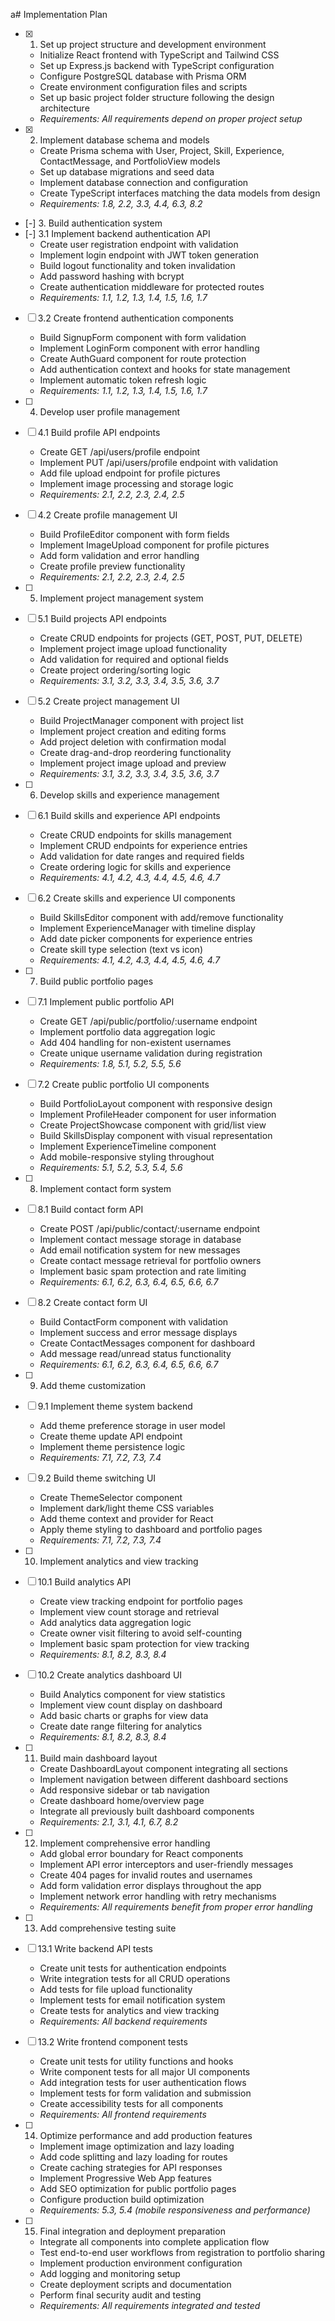 a# Implementation Plan

- [x] 1. Set up project structure and development environment
  - Initialize React frontend with TypeScript and Tailwind CSS
  - Set up Express.js backend with TypeScript configuration
  - Configure PostgreSQL database with Prisma ORM
  - Create environment configuration files and scripts
  - Set up basic project folder structure following the design architecture
  - _Requirements: All requirements depend on proper project setup_

- [x] 2. Implement database schema and models
  - Create Prisma schema with User, Project, Skill, Experience, ContactMessage, and PortfolioView models
  - Set up database migrations and seed data
  - Implement database connection and configuration
  - Create TypeScript interfaces matching the data models from design
  - _Requirements: 1.8, 2.2, 3.3, 4.4, 6.3, 8.2_

- [-] 3. Build authentication system
- [-] 3.1 Implement backend authentication API
  - Create user registration endpoint with validation
  - Implement login endpoint with JWT token generation
  - Build logout functionality and token invalidation
  - Add password hashing with bcrypt
  - Create authentication middleware for protected routes
  - _Requirements: 1.1, 1.2, 1.3, 1.4, 1.5, 1.6, 1.7_

- [ ] 3.2 Create frontend authentication components
  - Build SignupForm component with form validation
  - Implement LoginForm component with error handling
  - Create AuthGuard component for route protection
  - Add authentication context and hooks for state management
  - Implement automatic token refresh logic
  - _Requirements: 1.1, 1.2, 1.3, 1.4, 1.5, 1.6, 1.7_

- [ ] 4. Develop user profile management
- [ ] 4.1 Build profile API endpoints
  - Create GET /api/users/profile endpoint
  - Implement PUT /api/users/profile endpoint with validation
  - Add file upload endpoint for profile pictures
  - Implement image processing and storage logic
  - _Requirements: 2.1, 2.2, 2.3, 2.4, 2.5_

- [ ] 4.2 Create profile management UI
  - Build ProfileEditor component with form fields
  - Implement ImageUpload component for profile pictures
  - Add form validation and error handling
  - Create profile preview functionality
  - _Requirements: 2.1, 2.2, 2.3, 2.4, 2.5_

- [ ] 5. Implement project management system
- [ ] 5.1 Build projects API endpoints
  - Create CRUD endpoints for projects (GET, POST, PUT, DELETE)
  - Implement project image upload functionality
  - Add validation for required and optional fields
  - Create project ordering/sorting logic
  - _Requirements: 3.1, 3.2, 3.3, 3.4, 3.5, 3.6, 3.7_

- [ ] 5.2 Create project management UI
  - Build ProjectManager component with project list
  - Implement project creation and editing forms
  - Add project deletion with confirmation modal
  - Create drag-and-drop reordering functionality
  - Implement project image upload and preview
  - _Requirements: 3.1, 3.2, 3.3, 3.4, 3.5, 3.6, 3.7_

- [ ] 6. Develop skills and experience management
- [ ] 6.1 Build skills and experience API endpoints
  - Create CRUD endpoints for skills management
  - Implement CRUD endpoints for experience entries
  - Add validation for date ranges and required fields
  - Create ordering logic for skills and experience
  - _Requirements: 4.1, 4.2, 4.3, 4.4, 4.5, 4.6, 4.7_

- [ ] 6.2 Create skills and experience UI components
  - Build SkillsEditor component with add/remove functionality
  - Implement ExperienceManager with timeline display
  - Add date picker components for experience entries
  - Create skill type selection (text vs icon)
  - _Requirements: 4.1, 4.2, 4.3, 4.4, 4.5, 4.6, 4.7_

- [ ] 7. Build public portfolio pages
- [ ] 7.1 Implement public portfolio API
  - Create GET /api/public/portfolio/:username endpoint
  - Implement portfolio data aggregation logic
  - Add 404 handling for non-existent usernames
  - Create unique username validation during registration
  - _Requirements: 1.8, 5.1, 5.2, 5.5, 5.6_

- [ ] 7.2 Create public portfolio UI components
  - Build PortfolioLayout component with responsive design
  - Implement ProfileHeader component for user information
  - Create ProjectShowcase component with grid/list view
  - Build SkillsDisplay component with visual representation
  - Implement ExperienceTimeline component
  - Add mobile-responsive styling throughout
  - _Requirements: 5.1, 5.2, 5.3, 5.4, 5.6_

- [ ] 8. Implement contact form system
- [ ] 8.1 Build contact form API
  - Create POST /api/public/contact/:username endpoint
  - Implement contact message storage in database
  - Add email notification system for new messages
  - Create contact message retrieval for portfolio owners
  - Implement basic spam protection and rate limiting
  - _Requirements: 6.1, 6.2, 6.3, 6.4, 6.5, 6.6, 6.7_

- [ ] 8.2 Create contact form UI
  - Build ContactForm component with validation
  - Implement success and error message displays
  - Create ContactMessages component for dashboard
  - Add message read/unread status functionality
  - _Requirements: 6.1, 6.2, 6.3, 6.4, 6.5, 6.6, 6.7_

- [ ] 9. Add theme customization
- [ ] 9.1 Implement theme system backend
  - Add theme preference storage in user model
  - Create theme update API endpoint
  - Implement theme persistence logic
  - _Requirements: 7.1, 7.2, 7.3, 7.4_

- [ ] 9.2 Build theme switching UI
  - Create ThemeSelector component
  - Implement dark/light theme CSS variables
  - Add theme context and provider for React
  - Apply theme styling to dashboard and portfolio pages
  - _Requirements: 7.1, 7.2, 7.3, 7.4_

- [ ] 10. Implement analytics and view tracking
- [ ] 10.1 Build analytics API
  - Create view tracking endpoint for portfolio pages
  - Implement view count storage and retrieval
  - Add analytics data aggregation logic
  - Create owner visit filtering to avoid self-counting
  - Implement basic spam protection for view tracking
  - _Requirements: 8.1, 8.2, 8.3, 8.4_

- [ ] 10.2 Create analytics dashboard UI
  - Build Analytics component for view statistics
  - Implement view count display on dashboard
  - Add basic charts or graphs for view data
  - Create date range filtering for analytics
  - _Requirements: 8.1, 8.2, 8.3, 8.4_

- [ ] 11. Build main dashboard layout
  - Create DashboardLayout component integrating all sections
  - Implement navigation between different dashboard sections
  - Add responsive sidebar or tab navigation
  - Create dashboard home/overview page
  - Integrate all previously built dashboard components
  - _Requirements: 2.1, 3.1, 4.1, 6.7, 8.2_

- [ ] 12. Implement comprehensive error handling
  - Add global error boundary for React components
  - Implement API error interceptors and user-friendly messages
  - Create 404 pages for invalid routes and usernames
  - Add form validation error displays throughout the app
  - Implement network error handling with retry mechanisms
  - _Requirements: All requirements benefit from proper error handling_

- [ ] 13. Add comprehensive testing suite
- [ ] 13.1 Write backend API tests
  - Create unit tests for authentication endpoints
  - Write integration tests for all CRUD operations
  - Add tests for file upload functionality
  - Implement tests for email notification system
  - Create tests for analytics and view tracking
  - _Requirements: All backend requirements_

- [ ] 13.2 Write frontend component tests
  - Create unit tests for utility functions and hooks
  - Write component tests for all major UI components
  - Add integration tests for user authentication flows
  - Implement tests for form validation and submission
  - Create accessibility tests for all components
  - _Requirements: All frontend requirements_

- [ ] 14. Optimize performance and add production features
  - Implement image optimization and lazy loading
  - Add code splitting and lazy loading for routes
  - Create caching strategies for API responses
  - Implement Progressive Web App features
  - Add SEO optimization for public portfolio pages
  - Configure production build optimization
  - _Requirements: 5.3, 5.4 (mobile responsiveness and performance)_

- [ ] 15. Final integration and deployment preparation
  - Integrate all components into complete application flow
  - Test end-to-end user workflows from registration to portfolio sharing
  - Implement production environment configuration
  - Add logging and monitoring setup
  - Create deployment scripts and documentation
  - Perform final security audit and testing
  - _Requirements: All requirements integrated and tested_